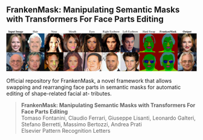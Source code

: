 ## FrankenMask: Manipulating Semantic Masks with Transformers For Face Parts Editing

![alt text](https://github.com/TFonta/FrankenMask_semantic/blob/main/imgs/eyecatcher2.png)

Official repository for FrankenMask, a novel framework that allows swapping and
rearranging face parts in semantic masks for automatic editing of shape-related facial at-
tributes. 

> **FrankenMask: Manipulating Semantic Masks with Transformers For Face Parts Editing** <br>
> Tomaso Fontanini, Claudio Ferrari, Giuseppe Lisanti, Leonardo Galteri, Stefano Berretti, Massimo Bertozzi, Andrea Prati <br>
> Elsevier Pattern Recognition Letters

 
